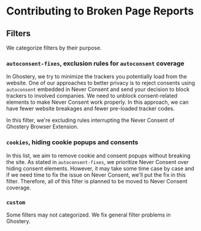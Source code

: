 # Contributing to Broken Page Reports

## Filters

We categorize filters by their purpose.

### `autoconsent-fixes`, exclusion rules for `autoconsent` coverage

In Ghostery, we try to minimize the trackers you potentially load from the website.
One of our approaches to better privacy is to reject consents using `autoconsent` embedded in Never Consent and send your decision to block trackers to involved companies.
We need to unblock consent-related elements to make Never Consent work properly.
In this approach, we can have fewer website breakages and fewer pre-loaded tracker codes.

In this filter, we're excluding rules interrupting the Never Consent of Ghostery Browser Extension.

### `cookies`, hiding cookie popups and consents

In this list, we aim to remove cookie and consent popups without breaking the site.
As stated in `autoconsent-fixes`, we prioritize Never Consent over hiding consent elements.
However, it may take some time case by case and if we need time to fix the issue on Never Consent, we'll put the fix in this filter.
Therefore, all of this filter is planned to be moved to Never Consent coverage.

### `custom`

Some filters may not categorized.
We fix general filter problems in Ghostery.
